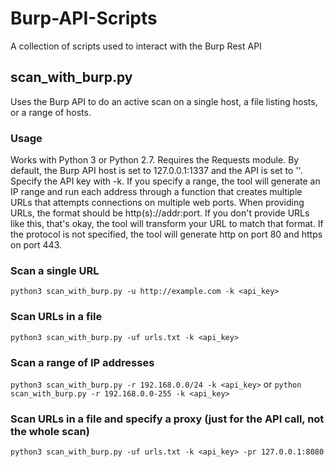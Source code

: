 # Burp-API-Scripts
A collection of scripts used to interact with the Burp Rest API

## scan_with_burp.py
Uses the Burp API to do an active scan on a single host, a file listing hosts, or a range of hosts.

### Usage
Works with Python 3 or Python 2.7. Requires the Requests module. By default, the Burp API host is set to 127.0.0.1:1337 and the API is set to ''. Specify the API key with -k. If you specify a range, the tool will generate an IP range and run each address through a function that creates multiple URLs that attempts connections on multiple web ports. When providing URLs, the format should be http(s)://addr:port. If you don't provide URLs like this, that's okay, the tool will transform your URL to match that format. If the protocol is not specified, the tool will generate http on port 80 and https on port 443.

### Scan a single URL
`python3 scan_with_burp.py -u http://example.com -k <api_key>`

### Scan URLs in a file
`python3 scan_with_burp.py -uf urls.txt -k <api_key>`

### Scan a range of IP addresses
`python3 scan_with_burp.py -r 192.168.0.0/24 -k <api_key>`
or
`python scan_with_burp.py -r 192.168.0.0-255 -k <api_key>`

### Scan URLs in a file and specify a proxy (just for the API call, not the whole scan)
`python3 scan_with_burp.py -uf urls.txt -k <api_key> -pr 127.0.0.1:8080`
